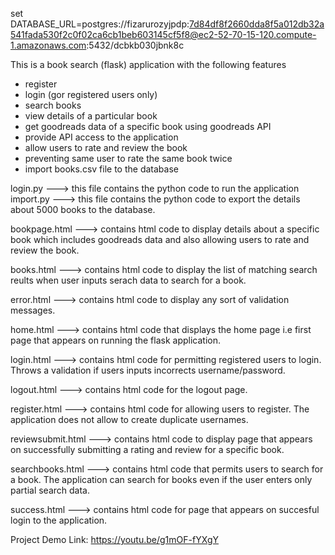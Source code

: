 set DATABASE_URL=postgres://fizarurozyjpdp:7d84df8f2660dda8f5a012db32a541fada530f2c0f02ca6cb1beb603145cf5f8@ec2-52-70-15-120.compute-1.amazonaws.com:5432/dcbkb030jbnk8c



This is a book search (flask) application with the following features
- register
- login (gor registered users only)
- search books
- view details of a particular book
- get goodreads data of a specific book using goodreads API
- provide API access to the application
- allow users to rate and review the book
- preventing same user to rate the same book twice
- import books.csv file to the database

login.py ---> this file contains the python code to run the application
import.py ---> this file contains the python code to export the details about 5000 books to the database.

bookpage.html ---> contains html code to display details about a specific book which includes goodreads data and also allowing users to rate and review the book.

books.html ---> contains html code to display the list of matching search reults when user inputs serach data to search for a book.

error.html ---> contains html code to display any sort of validation messages.

home.html ---> contains html code that displays the home page i.e first page that appears on running the flask application.

login.html ---> contains html code for permitting registered users to login. Throws a validation if users inputs incorrects username/password.

logout.html ---> contains html code for the logout page.

register.html ---> contains html code for allowing users to register. The application does not allow to create duplicate usernames.

reviewsubmit.html ---> contains html code to display page that appears on successfully submitting a rating and review for a specific book.

searchbooks.html ---> contains html code that permits users to search for a book. The application can search for books even if the user enters only partial search data.

success.html ---> contains html code for page that appears on succesful login to the application.

Project Demo Link: https://youtu.be/g1mOF-fYXgY
